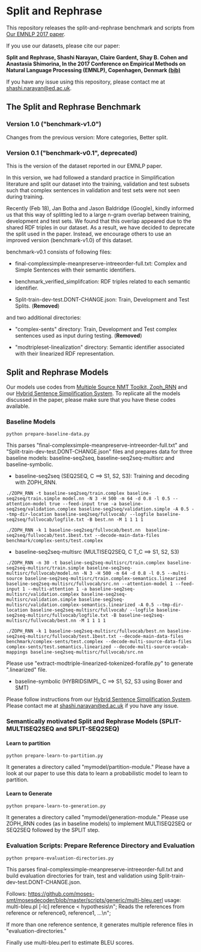 # Split and Rephrase

This repository releases the split-and-rephrase benchmark and scripts from [Our EMNLP 2017 paper](http://aclweb.org/anthology/D/D17/D17-1064.pdf). 

If you use our datasets, please cite our paper:

**Split and Rephrase, Shashi Narayan, Claire Gardent, Shay B. Cohen and Anastasia Shimorina, In the 2017 Conference on Empirical Methods on Natural Language Processing (EMNLP), Copenhagen, Denmark [(bib)](http://aclweb.org/anthology/D/D17/D17-1064.bib)**

If you have any issue using this repository, please contact me at shashi.narayan@ed.ac.uk.

## The Split and Rephrase Benchmark

### Version 1.0 ("benchmark-v1.0")

Changes from the previous version: More categories, Better split.

<!--- [I will add more details here] --->

### Version 0.1 ("benchmark-v0.1", deprecated)

This is the version of the dataset reported in our EMNLP paper.

In this version, we had followed a standard practice in Simplification
literature and split our dataset into the training, validation and test
subsets such that complex sentences in validation and test sets were
not seen during training. 

Recently (Feb 18), Jan Botha and Jason Baldridge (Google), kindly informed us that this way of splitting led to a large n-gram overlap between training, development and test sets. We found that this overlap appeared due to the shared RDF triples in our dataset. As a result, we have decided to deprecate the split used in the paper. Instead, we encourage others to use an improved version (benchmark-v1.0) of this dataset. 

<!--- In case you would like to work with this version, we suggest you to identify a better split to address this problem. --->

benchmark-v0.1 consists of following files:

* final-complexsimple-meanpreserve-intreeorder-full.txt: Complex and Simple Sentences with their semantic identifiers.

* benchmark_verified_simplifcation: RDF triples related to each semantic identifier.

* Split-train-dev-test.DONT-CHANGE.json: Train, Development and Test Splits. (**Removed**)

and two additional directories:

* "complex-sents" directory: Train, Development and Test complex sentences used as input during testing. (**Removed**)

* "modtripleset-linealization" directory: Semantic identifier associated with their linearized RDF representation. 

## Split and Rephrase Models

Our models use codes from [Multiple Source NMT Toolkit,
Zoph_RNN](https://github.com/isi-nlp/Zoph_RNN) and our [Hybrid
Sentence Simplification
System](https://github.com/shashiongithub/Sentence-Simplification-ACL14). To
replicate all the models discussed in the paper, please make sure that
you have these codes available.

### Baseline Models

```
python prepare-baseline-data.py
```

This parses "final-complexsimple-meanpreserve-intreeorder-full.txt"
and "Split-train-dev-test.DONT-CHANGE.json" files and prepares data
for three baseline models: baseline-seq2seq, baseline-seq2seq-multisrc
and baseline-symbolic.

* baseline-seq2seq (SEQ2SEQ, C ==> S1, S2, S3): Training and decoding with ZOPH_RNN.

```
./ZOPH_RNN -t baseline-seq2seq/train.complex baseline-seq2seq/train.simple model.nn -N 3 -H 500 -m 64 -d 0.8 -l 0.5 --attention-model true --feed-input true -a baseline-seq2seq/validation.complex baseline-seq2seq/validation.simple -A 0.5 --tmp-dir-location baseline-seq2seq/fullvocab/ --logfile baseline-seq2seq/fullvocab/logfile.txt -B best.nn -M 1 1 1 1

./ZOPH_RNN -k 1 baseline-seq2seq/fullvocab/best.nn  baseline-seq2seq/fullvocab/test.1best.txt --decode-main-data-files benchmark/complex-sents/test.complex
```

* baseline-seq2seq-multisrc (MULTISEQ2SEQ, C T_C ==> S1, S2, S3) 

```
./ZOPH_RNN -n 30 -t baseline-seq2seq-multisrc/train.complex baseline-seq2seq-multisrc/train.simple baseline-seq2seq-multisrc/fullvocab/model.nn -N 3 -H 500 -m 64 -d 0.8 -l 0.5 --multi-source baseline-seq2seq-multisrc/train.complex-semantics.linearized baseline-seq2seq-multisrc/fullvocab/src.nn --attention-model 1 --feed-input 1 --multi-attention 1 -a baseline-seq2seq-multisrc/validation.complex baseline-seq2seq-multisrc/validation.simple baseline-seq2seq-multisrc/validation.complex-semantics.linearized -A 0.5 --tmp-dir-location baseline-seq2seq-multisrc/fullvocab/ --logfile baseline-seq2seq-multisrc/fullvocab/logfile.txt -B baseline-seq2seq-multisrc/fullvocab/best.nn -M 1 1 1 1

./ZOPH_RNN -k 1 baseline-seq2seq-multisrc/fullvocab/best.nn baseline-seq2seq-multisrc/fullvocab/test.1best.txt --decode-main-data-files benchmark/complex-sents/test.complex --decode-multi-source-data-files complex-sents/test.semantics.linearized --decode-multi-source-vocab-mappings baseline-seq2seq-multisrc/fullvocab/src.nn
```

Please use "extract-modtriple-linearized-tokenized-forafile.py" to generate ".linearized" file.

* baseline-symbolic (HYBRIDSIMPL, C ==> S1, S2, S3 using Boxer and SMT)

Please follow instructions from our [Hybrid Sentence Simplification
System](https://github.com/shashiongithub/Sentence-Simplification-ACL14). Please
contact me at shashi.narayan@ed.ac.uk if you have any issue.

### Semantically motivated Split and Rephrase Models (SPLIT-MULTISEQ2SEQ and SPLIT-SEQ2SEQ)

#### Learn to partition

```
python prepare-learn-to-partition.py
```

It generates a directory called "mymodel/partition-module." Please
have a look at our paper to use this data to learn a probabilistic
model to learn to partition.

#### Learn to Generate

```
python prepare-learn-to-generation.py
```

It generates a directory called "mymodel/generation-module." Please
use ZOPH_RNN codes (as in baseline models) to implement MULTISEQ2SEQ
or SEQ2SEQ followed by the SPLIT step. 


### Evaluation Scripts: Prepare Reference Directory and Evaluation

```
python prepare-evaluation-directories.py
```

This parses final-complexsimple-meanpreserve-intreeorder-full.txt and
build evaluation directories for train, test and validation using
Split-train-dev-test.DONT-CHANGE.json.

Follows: https://github.com/moses-smt/mosesdecoder/blob/master/scripts/generic/multi-bleu.perl
usage: multi-bleu.pl [-lc] reference < hypothesis\n";
Reads the references from reference or reference0, reference1, ...\n";

If more than one reference sentence, it generates multiple reference
files in "evaluation-directories."

Finally use multi-bleu.perl to estimate BLEU scores.
 
